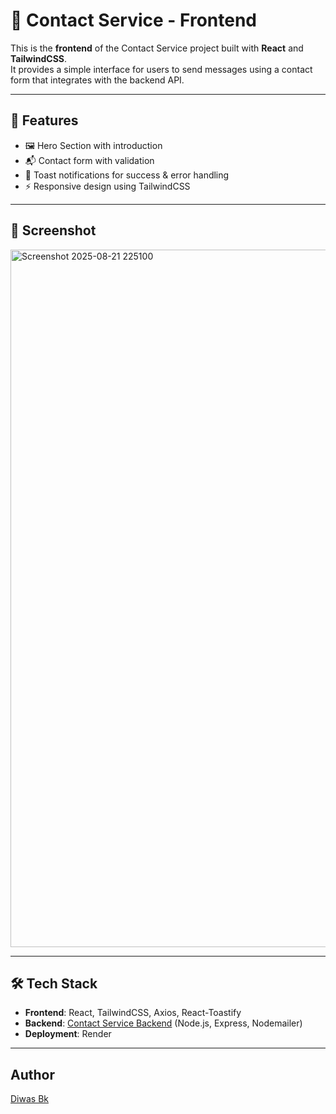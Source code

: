 # 📩 Contact Service - Frontend

This is the **frontend** of the Contact Service project built with **React** and **TailwindCSS**.  
It provides a simple interface for users to send messages using a contact form that integrates with the backend API.

---

## 🚀 Features
- 🖼️ Hero Section with introduction  
- 📬 Contact form with validation  
- 🔔 Toast notifications for success & error handling  
- ⚡ Responsive design using TailwindCSS  

---

## 📸 Screenshot
<img width="1065" height="1116" alt="Screenshot 2025-08-21 225100" src="https://github.com/user-attachments/assets/6d46a3f6-3291-4dbf-893a-2ec04ca88a4a" />

---

## 🛠️ Tech Stack
- **Frontend**: React, TailwindCSS, Axios, React-Toastify  
- **Backend**: [Contact Service Backend](https://github.com/diwasbk/Contact-Service-Backend) (Node.js, Express, Nodemailer)  
- **Deployment**: Render  

---

## Author

[Diwas Bk](https://github.com/diwasbk)
